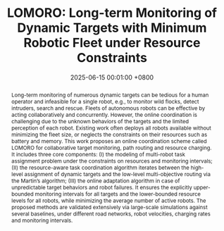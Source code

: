 ---
title:          "LOMORO: Long-term Monitoring of Dynamic Targets with Minimum Robotic Fleet under Resource Constraints"
date:           2025-06-15 00:01:00 +0800
selected:       true
pub:            "IROS"
pub_date:       "2025"
abstract: >-
  Long-term monitoring of numerous dynamic targets can be tedious for a human operator and infeasible for
  a single robot, e.g., to monitor wild flocks, detect intruders,
  search and rescue. Fleets of autonomous robots can be effective
  by acting collaboratively and concurrently. However, the online
  coordination is challenging due to the unknown behaviors of
  the targets and the limited perception of each robot. Existing
  work often deploys all robots available without minimizing the
  fleet size, or neglects the constraints on their resources such as
  battery and memory. This work proposes an online coordination
  scheme called LOMORO for collaborative target monitoring,
  path routing and resource charging. It includes three core
  components: (I) the modeling of multi-robot task assignment
  problem under the constraints on resources and monitoring
  intervals; (II) the resource-aware task coordination algorithm
  iterates between the high-level assignment of dynamic targets
  and the low-level multi-objective routing via the Martin’s
  algorithm; (III) the online adaptation algorithm in case of
  unpredictable target behaviors and robot failures. It ensures
  the explicitly upper-bounded monitoring intervals for all targets
  and the lower-bounded resource levels for all robots, while
  minimizing the average number of active robots. The proposed
  methods are validated extensively via large-scale simulations
  against several baselines, under different road networks, robot
  velocities, charging rates and monitoring intervals.
covers:
  - src: /assets/images/covers/cover1.jpg
  - src: /assets/images/covers/cover1.jpg
authors:
- Mingke Lu
- Shuaikang Wang
- Meng Guo
links:
  Paper: https://mingkelu.github.io/LOMORO_site/
---